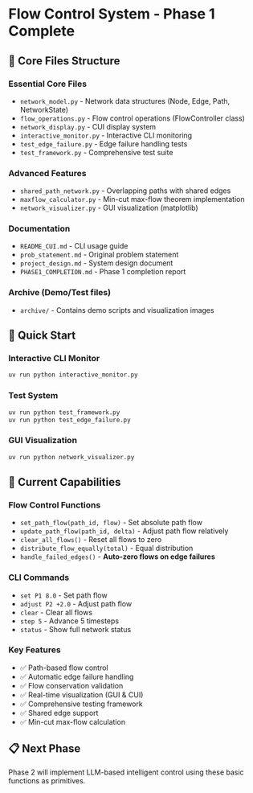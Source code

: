 # Flow Control System - Phase 1 Complete

## 📂 Core Files Structure

### **Essential Core Files**
- `network_model.py` - Network data structures (Node, Edge, Path, NetworkState)
- `flow_operations.py` - Flow control operations (FlowController class)
- `network_display.py` - CUI display system
- `interactive_monitor.py` - Interactive CLI monitoring
- `test_edge_failure.py` - Edge failure handling tests
- `test_framework.py` - Comprehensive test suite

### **Advanced Features**
- `shared_path_network.py` - Overlapping paths with shared edges
- `maxflow_calculator.py` - Min-cut max-flow theorem implementation
- `network_visualizer.py` - GUI visualization (matplotlib)

### **Documentation**
- `README_CUI.md` - CLI usage guide
- `prob_statement.md` - Original problem statement
- `project_design.md` - System design document
- `PHASE1_COMPLETION.md` - Phase 1 completion report

### **Archive** (Demo/Test files)
- `archive/` - Contains demo scripts and visualization images

## 🚀 Quick Start

### Interactive CLI Monitor
```bash
uv run python interactive_monitor.py
```

### Test System
```bash
uv run python test_framework.py
uv run python test_edge_failure.py
```

### GUI Visualization
```bash
uv run python network_visualizer.py
```

## 🎯 Current Capabilities

### Flow Control Functions
- `set_path_flow(path_id, flow)` - Set absolute path flow
- `update_path_flow(path_id, delta)` - Adjust path flow relatively
- `clear_all_flows()` - Reset all flows to zero
- `distribute_flow_equally(total)` - Equal distribution
- `handle_failed_edges()` - **Auto-zero flows on edge failures**

### CLI Commands
- `set P1 8.0` - Set path flow
- `adjust P2 +2.0` - Adjust path flow
- `clear` - Clear all flows
- `step 5` - Advance 5 timesteps
- `status` - Show full network status

### Key Features
- ✅ Path-based flow control
- ✅ Automatic edge failure handling
- ✅ Flow conservation validation
- ✅ Real-time visualization (GUI & CUI)
- ✅ Comprehensive testing framework
- ✅ Shared edge support
- ✅ Min-cut max-flow calculation

## 📋 Next Phase
Phase 2 will implement LLM-based intelligent control using these basic functions as primitives.